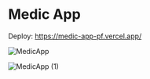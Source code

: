 # Medic App
Deploy: https://medic-app-pf.vercel.app/

![MedicApp](https://user-images.githubusercontent.com/65838616/211249839-f16e46f3-9d19-4d18-a46a-498f37bd92d9.png)

![MedicApp (1)](https://user-images.githubusercontent.com/65838616/217134181-5563a387-2bc2-4cca-a213-c7758fd67304.png)
